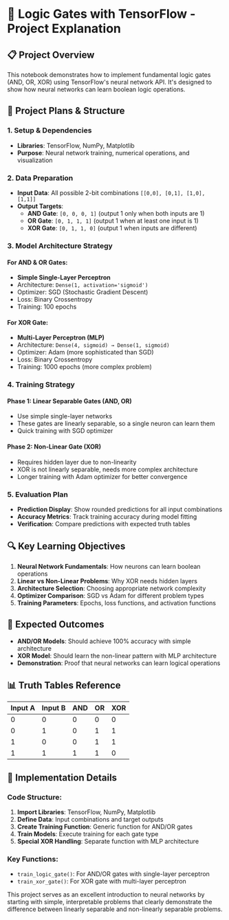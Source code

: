 # 🔢 Logic Gates with TensorFlow - Project Explanation

## 📋 **Project Overview**
This notebook demonstrates how to implement fundamental logic gates (AND, OR, XOR) using TensorFlow's neural network API. It's designed to show how neural networks can learn boolean logic operations.

## 🎯 **Project Plans & Structure**

### **1. Setup & Dependencies**
- **Libraries**: TensorFlow, NumPy, Matplotlib
- **Purpose**: Neural network training, numerical operations, and visualization

### **2. Data Preparation**
- **Input Data**: All possible 2-bit combinations `[[0,0], [0,1], [1,0], [1,1]]`
- **Output Targets**: 
  - **AND Gate**: `[0, 0, 0, 1]` (output 1 only when both inputs are 1)
  - **OR Gate**: `[0, 1, 1, 1]` (output 1 when at least one input is 1)
  - **XOR Gate**: `[0, 1, 1, 0]` (output 1 when inputs are different)

### **3. Model Architecture Strategy**

#### **For AND & OR Gates:**
- **Simple Single-Layer Perceptron**
- Architecture: `Dense(1, activation='sigmoid')`
- Optimizer: SGD (Stochastic Gradient Descent)
- Loss: Binary Crossentropy
- Training: 100 epochs

#### **For XOR Gate:**
- **Multi-Layer Perceptron (MLP)**
- Architecture: `Dense(4, sigmoid) → Dense(1, sigmoid)`
- Optimizer: Adam (more sophisticated than SGD)
- Loss: Binary Crossentropy
- Training: 1000 epochs (more complex problem)

### **4. Training Strategy**

#### **Phase 1: Linear Separable Gates (AND, OR)**
- Use simple single-layer networks
- These gates are linearly separable, so a single neuron can learn them
- Quick training with SGD optimizer

#### **Phase 2: Non-Linear Gate (XOR)**
- Requires hidden layer due to non-linearity
- XOR is not linearly separable, needs more complex architecture
- Longer training with Adam optimizer for better convergence

### **5. Evaluation Plan**
- **Prediction Display**: Show rounded predictions for all input combinations
- **Accuracy Metrics**: Track training accuracy during model fitting
- **Verification**: Compare predictions with expected truth tables

## 🔍 **Key Learning Objectives**

1. **Neural Network Fundamentals**: How neurons can learn boolean operations
2. **Linear vs Non-Linear Problems**: Why XOR needs hidden layers
3. **Architecture Selection**: Choosing appropriate network complexity
4. **Optimizer Comparison**: SGD vs Adam for different problem types
5. **Training Parameters**: Epochs, loss functions, and activation functions

## 🎯 **Expected Outcomes**

- **AND/OR Models**: Should achieve 100% accuracy with simple architecture
- **XOR Model**: Should learn the non-linear pattern with MLP architecture
- **Demonstration**: Proof that neural networks can learn logical operations

## 📊 **Truth Tables Reference**

| Input A | Input B | AND | OR | XOR |
|---------|---------|-----|----|-----|
| 0       | 0       | 0   | 0  | 0   |
| 0       | 1       | 0   | 1  | 1   |
| 1       | 0       | 0   | 1  | 1   |
| 1       | 1       | 1   | 1  | 0   |

## 🚀 **Implementation Details**

### **Code Structure:**
1. **Import Libraries**: TensorFlow, NumPy, Matplotlib
2. **Define Data**: Input combinations and target outputs
3. **Create Training Function**: Generic function for AND/OR gates
4. **Train Models**: Execute training for each gate type
5. **Special XOR Handling**: Separate function with MLP architecture

### **Key Functions:**
- `train_logic_gate()`: For AND/OR gates with single-layer perceptron
- `train_xor_gate()`: For XOR gate with multi-layer perceptron

This project serves as an excellent introduction to neural networks by starting with simple, interpretable problems that clearly demonstrate the difference between linearly separable and non-linearly separable problems.
